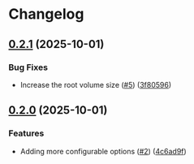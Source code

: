 # Changelog

## [0.2.1](https://github.com/mnorbury/vpc-debug-machine/compare/v0.2.0...v0.2.1) (2025-10-01)


### Bug Fixes

* Increase the root volume size ([#5](https://github.com/mnorbury/vpc-debug-machine/issues/5)) ([3f80596](https://github.com/mnorbury/vpc-debug-machine/commit/3f8059655bbae227e0c9f8de9661ba2b1314cdd4))

## [0.2.0](https://github.com/mnorbury/vpc-debug-machine/compare/v0.1.0...v0.2.0) (2025-10-01)


### Features

* Adding more configurable options ([#2](https://github.com/mnorbury/vpc-debug-machine/issues/2)) ([4c6ad9f](https://github.com/mnorbury/vpc-debug-machine/commit/4c6ad9f9df6e1ab4562a159f795b415b468cac58))
